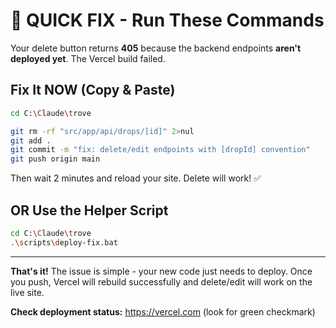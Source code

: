# 🎯 QUICK FIX - Run These Commands

Your delete button returns **405** because the backend endpoints **aren't deployed yet**. The Vercel build failed.

## Fix It NOW (Copy & Paste)

```bash
cd C:\Claude\trove

git rm -rf "src/app/api/drops/[id]" 2>nul
git add .
git commit -m "fix: delete/edit endpoints with [dropId] convention"
git push origin main
```

Then wait 2 minutes and reload your site. Delete will work! ✅

## OR Use the Helper Script

```bash
cd C:\Claude\trove
.\scripts\deploy-fix.bat
```

---

**That's it!** The issue is simple - your new code just needs to deploy. Once you push, Vercel will rebuild successfully and delete/edit will work on the live site.

**Check deployment status:** https://vercel.com (look for green checkmark)
